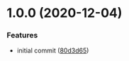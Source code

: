 # 1.0.0 (2020-12-04)


### Features

* initial commit ([80d3d65](https://github.com/HackCU/hackcu-emailer/commit/80d3d6515f5fca037beb2b8da44d72de71031d07))
